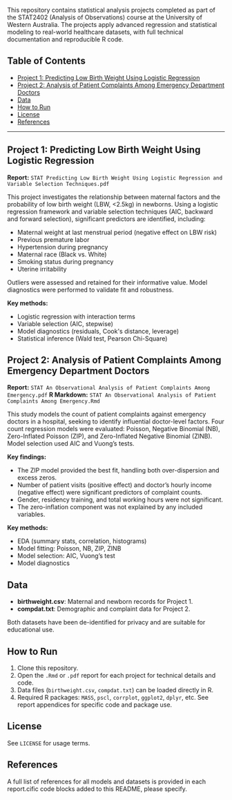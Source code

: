 This repository contains statistical analysis projects completed as part of the STAT2402 (Analysis of Observations) course at the University of Western Australia. The projects apply advanced regression and statistical modeling to real-world healthcare datasets, with full technical documentation and reproducible R code.

## Table of Contents

* [Project 1: Predicting Low Birth Weight Using Logistic Regression](#project-1-predicting-low-birth-weight-using-logistic-regression)
* [Project 2: Analysis of Patient Complaints Among Emergency Department Doctors](#project-2-analysis-of-patient-complaints-among-emergency-department-doctors)
* [Data](#data)
* [How to Run](#how-to-run)
* [License](#license)
* [References](#references)

---

## Project 1: Predicting Low Birth Weight Using Logistic Regression

**Report:** `STAT Predicting Low Birth Weight Using Logistic Regression and Variable Selection Techniques.pdf`

This project investigates the relationship between maternal factors and the probability of low birth weight (LBW, <2.5kg) in newborns. Using a logistic regression framework and variable selection techniques (AIC, backward and forward selection), significant predictors are identified, including:

* Maternal weight at last menstrual period (negative effect on LBW risk)
* Previous premature labor
* Hypertension during pregnancy
* Maternal race (Black vs. White)
* Smoking status during pregnancy
* Uterine irritability

Outliers were assessed and retained for their informative value. Model diagnostics were performed to validate fit and robustness.

**Key methods:**

* Logistic regression with interaction terms
* Variable selection (AIC, stepwise)
* Model diagnostics (residuals, Cook's distance, leverage)
* Statistical inference (Wald test, Pearson Chi-Square)

## Project 2: Analysis of Patient Complaints Among Emergency Department Doctors

**Report:** `STAT An Observational Analysis of Patient Complaints Among Emergency.pdf`
**R Markdown:** `STAT An Observational Analysis of Patient Complaints Among Emergency.Rmd`

This study models the count of patient complaints against emergency doctors in a hospital, seeking to identify influential doctor-level factors. Four count regression models were evaluated: Poisson, Negative Binomial (NB), Zero-Inflated Poisson (ZIP), and Zero-Inflated Negative Binomial (ZINB). Model selection used AIC and Vuong’s tests.

**Key findings:**

* The ZIP model provided the best fit, handling both over-dispersion and excess zeros.
* Number of patient visits (positive effect) and doctor’s hourly income (negative effect) were significant predictors of complaint counts.
* Gender, residency training, and total working hours were not significant.
* The zero-inflation component was not explained by any included variables.

**Key methods:**

* EDA (summary stats, correlation, histograms)
* Model fitting: Poisson, NB, ZIP, ZINB
* Model selection: AIC, Vuong’s test
* Model diagnostics

## Data

* **birthweight.csv**: Maternal and newborn records for Project 1.
* **compdat.txt**: Demographic and complaint data for Project 2.

Both datasets have been de-identified for privacy and are suitable for educational use.

## How to Run

1. Clone this repository.
2. Open the `.Rmd` or `.pdf` report for each project for technical details and code.
3. Data files (`birthweight.csv`, `compdat.txt`) can be loaded directly in R.
4. Required R packages: `MASS`, `pscl`, `corrplot`, `ggplot2`, `dplyr`, etc.
   See report appendices for specific code and package use.

## License

See `LICENSE` for usage terms.

## References

A full list of references for all models and datasets is provided in each report.cific code blocks added to this README, please specify.
